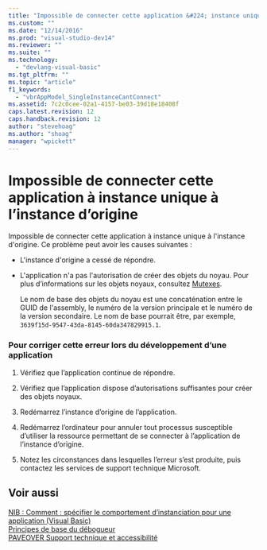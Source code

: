 ```yaml
---
title: "Impossible de connecter cette application &#224; instance unique &#224; l’instance d’origine | Microsoft Docs"
ms.custom: ""
ms.date: "12/14/2016"
ms.prod: "visual-studio-dev14"
ms.reviewer: ""
ms.suite: ""
ms.technology: 
  - "devlang-visual-basic"
ms.tgt_pltfrm: ""
ms.topic: "article"
f1_keywords: 
  - "vbrAppModel_SingleInstanceCantConnect"
ms.assetid: 7c2c0cee-02a1-4157-be03-39d18e18408f
caps.latest.revision: 12
caps.handback.revision: 12
author: "stevehoag"
ms.author: "shoag"
manager: "wpickett"
---
```

# Impossible de connecter cette application &#224; instance unique &#224; l’instance d’origine
Impossible de connecter cette application à instance unique à l'instance d'origine. Ce problème peut avoir les causes suivantes :  
  
-   L'instance d'origine a cessé de répondre.  
  
-   L'application n'a pas l'autorisation de créer des objets du noyau. Pour plus d’informations sur les objets noyaux, consultez [Mutexes](../Topic/Mutexes.md).  
  
     Le nom de base des objets du noyau est une concaténation entre le GUID de l'assembly, le numéro de la version principale et le numéro de la version secondaire. Le nom de base pourrait être, par exemple, `3639f15d-9547-43da-8145-60da347829915.1`.  
  
### Pour corriger cette erreur lors du développement d’une application  
  
1.  Vérifiez que l’application continue de répondre.  
  
2.  Vérifiez que l’application dispose d’autorisations suffisantes pour créer des objets noyaux.  
  
3.  Redémarrez l’instance d’origine de l’application.  
  
4.  Redémarrez l’ordinateur pour annuler tout processus susceptible d’utiliser la ressource permettant de se connecter à l’application de l’instance d’origine.  
  
5.  Notez les circonstances dans lesquelles l’erreur s’est produite, puis contactez les services de support technique Microsoft.  
  
## Voir aussi  
 [NIB : Comment : spécifier le comportement d’instanciation pour une application \(Visual Basic\)](http://msdn.microsoft.com/fr-fr/48539ad8-d960-4210-beab-ee65f6c6dc6e)   
 [Principes de base du débogueur](../debugger/debugger-basics.md)   
 [PAVEOVER Support technique et accessibilité](http://msdn.microsoft.com/fr-fr/14e1d293-7b6d-40a6-bf3e-a92f8ee6c88c)